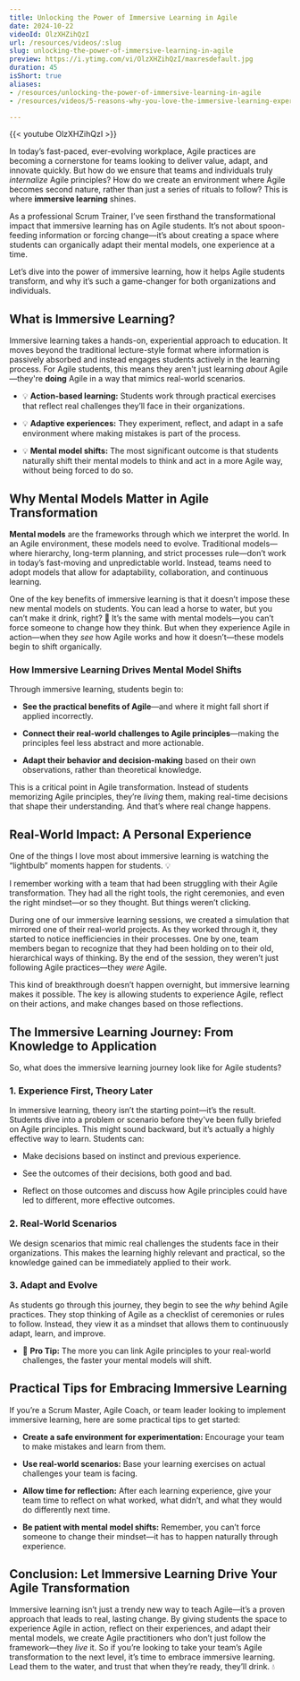 ```yaml
---
title: Unlocking the Power of Immersive Learning in Agile
date: 2024-10-22
videoId: OlzXHZihQzI
url: /resources/videos/:slug
slug: unlocking-the-power-of-immersive-learning-in-agile
preview: https://i.ytimg.com/vi/OlzXHZihQzI/maxresdefault.jpg
duration: 45
isShort: true
aliases:
- /resources/unlocking-the-power-of-immersive-learning-in-agile
- /resources/videos/5-reasons-why-you-love-the-immersive-learning-experience-for-students-part-4

---
```


{{< youtube OlzXHZihQzI >}}

In today’s fast-paced, ever-evolving workplace, Agile practices are becoming a cornerstone for teams looking to deliver value, adapt, and innovate quickly. But how do we ensure that teams and individuals truly _internalize_ Agile principles? How do we create an environment where Agile becomes second nature, rather than just a series of rituals to follow? This is where **immersive learning** shines.

As a professional Scrum Trainer, I’ve seen firsthand the transformational impact that immersive learning has on Agile students. It’s not about spoon-feeding information or forcing change—it’s about creating a space where students can organically adapt their mental models, one experience at a time.

Let’s dive into the power of immersive learning, how it helps Agile students transform, and why it’s such a game-changer for both organizations and individuals.

## **What is Immersive Learning?**

Immersive learning takes a hands-on, experiential approach to education. It moves beyond the traditional lecture-style format where information is passively absorbed and instead engages students actively in the learning process. For Agile students, this means they aren't just learning _about_ Agile—they're **doing** Agile in a way that mimics real-world scenarios.

- 💡 **Action-based learning:** Students work through practical exercises that reflect real challenges they’ll face in their organizations.

- 💡 **Adaptive experiences:** They experiment, reflect, and adapt in a safe environment where making mistakes is part of the process.

- 💡 **Mental model shifts:** The most significant outcome is that students naturally shift their mental models to think and act in a more Agile way, without being forced to do so.

## **Why Mental Models Matter in Agile Transformation**

**Mental models** are the frameworks through which we interpret the world. In an Agile environment, these models need to evolve. Traditional models—where hierarchy, long-term planning, and strict processes rule—don’t work in today’s fast-moving and unpredictable world. Instead, teams need to adopt models that allow for adaptability, collaboration, and continuous learning.

One of the key benefits of immersive learning is that it doesn’t impose these new mental models on students. You can lead a horse to water, but you can’t make it drink, right? 🌊 It’s the same with mental models—you can’t force someone to change how they think. But when they experience Agile in action—when they _see_ how Agile works and how it doesn’t—these models begin to shift organically.

### **How Immersive Learning Drives Mental Model Shifts**

Through immersive learning, students begin to:

- **See the practical benefits of Agile**—and where it might fall short if applied incorrectly.

- **Connect their real-world challenges to Agile principles**—making the principles feel less abstract and more actionable.

- **Adapt their behavior and decision-making** based on their own observations, rather than theoretical knowledge.

This is a critical point in Agile transformation. Instead of students memorizing Agile principles, they’re _living_ them, making real-time decisions that shape their understanding. And that’s where real change happens.

## **Real-World Impact: A Personal Experience**

One of the things I love most about immersive learning is watching the “lightbulb” moments happen for students. 💡

I remember working with a team that had been struggling with their Agile transformation. They had all the right tools, the right ceremonies, and even the right mindset—or so they thought. But things weren’t clicking.

During one of our immersive learning sessions, we created a simulation that mirrored one of their real-world projects. As they worked through it, they started to notice inefficiencies in their processes. One by one, team members began to recognize that they had been holding on to their old, hierarchical ways of thinking. By the end of the session, they weren’t just following Agile practices—they _were_ Agile.

This kind of breakthrough doesn’t happen overnight, but immersive learning makes it possible. The key is allowing students to experience Agile, reflect on their actions, and make changes based on those reflections.

## **The Immersive Learning Journey: From Knowledge to Application**

So, what does the immersive learning journey look like for Agile students?

### **1\. Experience First, Theory Later**

In immersive learning, theory isn’t the starting point—it’s the result. Students dive into a problem or scenario before they've been fully briefed on Agile principles. This might sound backward, but it’s actually a highly effective way to learn. Students can:

- Make decisions based on instinct and previous experience.

- See the outcomes of their decisions, both good and bad.

- Reflect on those outcomes and discuss how Agile principles could have led to different, more effective outcomes.

### **2\. Real-World Scenarios**

We design scenarios that mimic real challenges the students face in their organizations. This makes the learning highly relevant and practical, so the knowledge gained can be immediately applied to their work.

### **3\. Adapt and Evolve**

As students go through this journey, they begin to see the _why_ behind Agile practices. They stop thinking of Agile as a checklist of ceremonies or rules to follow. Instead, they view it as a mindset that allows them to continuously adapt, learn, and improve.

- 🚀 **Pro Tip:** The more you can link Agile principles to your real-world challenges, the faster your mental models will shift.

## **Practical Tips for Embracing Immersive Learning**

If you’re a Scrum Master, Agile Coach, or team leader looking to implement immersive learning, here are some practical tips to get started:

- **Create a safe environment for experimentation:** Encourage your team to make mistakes and learn from them.

- **Use real-world scenarios:** Base your learning exercises on actual challenges your team is facing.

- **Allow time for reflection:** After each learning experience, give your team time to reflect on what worked, what didn’t, and what they would do differently next time.

- **Be patient with mental model shifts:** Remember, you can’t force someone to change their mindset—it has to happen naturally through experience.

## **Conclusion: Let Immersive Learning Drive Your Agile Transformation**

Immersive learning isn’t just a trendy new way to teach Agile—it’s a proven approach that leads to real, lasting change. By giving students the space to experience Agile in action, reflect on their experiences, and adapt their mental models, we create Agile practitioners who don’t just follow the framework—they _live_ it. So if you’re looking to take your team’s Agile transformation to the next level, it’s time to embrace immersive learning. Lead them to the water, and trust that when they’re ready, they’ll drink. 💧


